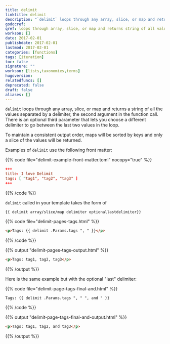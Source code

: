 ```yaml
---
title: delimit
linktitle: delimit
description: "`delimit` loops through any array, slice, or map and returns a string of all the values separated by a delimiter."
godocref:
qref: loops through array, slice, or map and returns string of all values separated by a delimiter.
workson: []
date: 2017-02-01
publishdate: 2017-02-01
lastmod: 2017-02-01
categories: [functions]
tags: [iteration]
toc: false
signature: ""
workson: [lists,taxonomies,terms]
hugoversion:
relatedfuncs: []
deprecated: false
draft: false
aliases: []
---
```


`delimit` loops through any array, slice, or map and returns a string of all the values separated by a delimiter, the second argument in the function call. There is an optional third parameter that lets you choose a different delimiter to go between the last two values in the loop.

To maintain a consistent output order, maps will be sorted by keys and only a slice of the values will be returned.

Examples of `delimit` use the following front matter:

{{% code file="delimit-example-front-matter.toml" nocopy="true" %}}
```toml
+++
title: I love Delimit
tags: [ "tag1", "tag2", "tag3" ]
+++
```
{{% /code %}}

`delimit` called in your template takes the form of

```
{{ delimit array/slice/map delimiter optionallastdelimiter}}
```

{{% code file="delimit-pages-tags.html" %}}
```html
<p>Tags: {{ delimit .Params.tags ", " }}</p>
```
{{% /code %}}

{{% output "delimit-pages-tags-output.html" %}}
```html
<p>Tags: tag1, tag2, tag3</p>
```
{{% /output %}}

Here is the same example but with the optional "last" delimiter:

{{% code file="delimit-page-tags-final-and.html" %}}
```golang
Tags: {{ delimit .Params.tags ", " ", and " }}
```
{{% /code %}}

{{% output "delimit-page-tags-final-and-output.html" %}}
```html
<p>Tags: tag1, tag2, and tag3</p>
```
{{% /output %}}


[lists]: /templates/lists-in-hugo/
[taxonomies]: /templates/taxonomy-templates/#taxonomy-list-templates
[terms]: /templates/taxonomy-templates/#terms-list-templates